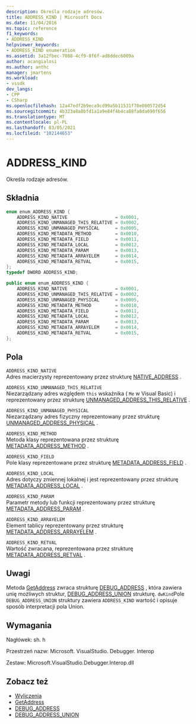 ```yaml
---
description: Określa rodzaje adresów.
title: ADDRESS_KIND | Microsoft Docs
ms.date: 11/04/2016
ms.topic: reference
f1_keywords:
- ADDRESS_KIND
helpviewer_keywords:
- ADDRESS_KIND enumeration
ms.assetid: 3a12fbec-7088-4cf9-8f6f-ad8ddec6009a
author: acangialosi
ms.author: anthc
manager: jmartens
ms.workload:
- vssdk
dev_langs:
- CPP
- CSharp
ms.openlocfilehash: 12a47edf2b9eca9cd99a5b11531f78e080572d54
ms.sourcegitcommit: 4b323a8a8bfd1a1a9e84f4b4ca88fa8da690f656
ms.translationtype: MT
ms.contentlocale: pl-PL
ms.lasthandoff: 03/05/2021
ms.locfileid: "102144653"
---
```

# <a name="address_kind"></a>ADDRESS_KIND
Określa rodzaje adresów.

## <a name="syntax"></a>Składnia

```cpp
enum enum_ADDRESS_KIND {
    ADDRESS_KIND_NATIVE                  = 0x0001,
    ADDRESS_KIND_UNMANAGED_THIS_RELATIVE = 0x0002,
    ADDRESS_KIND_UNMANAGED_PHYSICAL      = 0x0005,
    ADDRESS_KIND_METADATA_METHOD         = 0x0010,
    ADDRESS_KIND_METADATA_FIELD          = 0x0011,
    ADDRESS_KIND_METADATA_LOCAL          = 0x0012,
    ADDRESS_KIND_METADATA_PARAM          = 0x0013,
    ADDRESS_KIND_METADATA_ARRAYELEM      = 0x0014,
    ADDRESS_KIND_METADATA_RETVAL         = 0x0015,
};
typedef DWORD ADDRESS_KIND;
```

```csharp
public enum enum_ADDRESS_KIND {
    ADDRESS_KIND_NATIVE                  = 0x0001,
    ADDRESS_KIND_UNMANAGED_THIS_RELATIVE = 0x0002,
    ADDRESS_KIND_UNMANAGED_PHYSICAL      = 0x0005,
    ADDRESS_KIND_METADATA_METHOD         = 0x0010,
    ADDRESS_KIND_METADATA_FIELD          = 0x0011,
    ADDRESS_KIND_METADATA_LOCAL          = 0x0012,
    ADDRESS_KIND_METADATA_PARAM          = 0x0013,
    ADDRESS_KIND_METADATA_ARRAYELEM      = 0x0014,
    ADDRESS_KIND_METADATA_RETVAL         = 0x0015,
};
```

## <a name="fields"></a>Pola
`ADDRESS_KIND_NATIVE`\
Adres macierzysty reprezentowany przez strukturę [NATIVE_ADDRESS](../../../extensibility/debugger/reference/native-address.md) .

`ADDRESS_KIND_UNMANAGED_THIS_RELATIVE`\
Niezarządzany adres względem `this` wskaźnika ( `Me` w Visual Basic) i reprezentowany przez strukturę [UNMANAGED_ADDRESS_THIS_RELATIVE](../../../extensibility/debugger/reference/unmanaged-address-this-relative.md) .

`ADDRESS_KIND_UNMANAGED_PHYSICAL`\
Niezarządzany adres fizyczny reprezentowany przez strukturę [UNMANAGED_ADDRESS_PHYSICAL](../../../extensibility/debugger/reference/unmanaged-address-physical.md) .

`ADDRESS_KIND_METHOD`\
Metoda klasy reprezentowana przez strukturę [METADATA_ADDRESS_METHOD](../../../extensibility/debugger/reference/metadata-address-method.md) .

`ADDRESS_KIND_FIELD`\
Pole klasy reprezentowane przez strukturę [METADATA_ADDRESS_FIELD](../../../extensibility/debugger/reference/metadata-address-field.md) .

`ADDRESS_KIND_LOCAL`\
Adres dotyczy zmiennej lokalnej i jest reprezentowany przez strukturę [METADATA_ADDRESS_LOCAL](../../../extensibility/debugger/reference/metadata-address-local.md) .

`ADDRESS_KIND_PARAM`\
Parametr metody lub funkcji reprezentowany przez strukturę [METADATA_ADDRESS_PARAM](../../../extensibility/debugger/reference/metadata-address-param.md) .

`ADDRESS_KIND_ARRAYELEM`\
Element tablicy reprezentowany przez strukturę [METADATA_ADDRESS_ARRAYELEM](../../../extensibility/debugger/reference/metadata-address-arrayelem.md) .

`ADDRESS_KIND_RETVAL`\
Wartość zwracana, reprezentowana przez strukturę [METADATA_ADDRESS_RETVAL](../../../extensibility/debugger/reference/metadata-address-retval.md) .

## <a name="remarks"></a>Uwagi
Metoda [GetAddress](../../../extensibility/debugger/reference/idebugaddress-getaddress.md) zwraca strukturę [DEBUG_ADDRESS](../../../extensibility/debugger/reference/debug-address.md) , która zawiera unię możliwych struktur, [DEBUG_ADDRESS_UNION](../../../extensibility/debugger/reference/debug-address-union.md) strukturę. `dwKind`Pole `DEBUG_ADDRESS_UNION` struktury zawiera `ADDRESS_KIND` wartość i opisuje sposób interpretacji pola Union.

## <a name="requirements"></a>Wymagania
Nagłówek: sh. h

Przestrzeń nazw: Microsoft. VisualStudio. Debugger. Interop

Zestaw: Microsoft.VisualStudio.Debugger.Interop.dll

## <a name="see-also"></a>Zobacz też
- [Wyliczenia](../../../extensibility/debugger/reference/enumerations-visual-studio-debugging.md)
- [GetAddress](../../../extensibility/debugger/reference/idebugaddress-getaddress.md)
- [DEBUG_ADDRESS](../../../extensibility/debugger/reference/debug-address.md)
- [DEBUG_ADDRESS_UNION](../../../extensibility/debugger/reference/debug-address-union.md)
